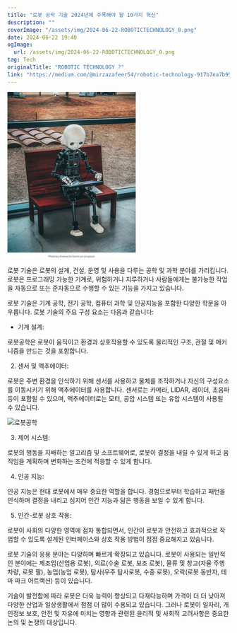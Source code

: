 ```yaml
---
title: "로봇 공학 기술 2024년에 주목해야 할 10가지 혁신"
description: ""
coverImage: "/assets/img/2024-06-22-ROBOTICTECHNOLOGY_0.png"
date: 2024-06-22 19:40
ogImage: 
  url: /assets/img/2024-06-22-ROBOTICTECHNOLOGY_0.png
tag: Tech
originalTitle: "ROBOTIC TECHNOLOGY ?"
link: "https://medium.com/@mirzazafeer54/robotic-technology-917b7ea7b952"
---
```



![로봇 기술](/assets/img/2024-06-22-ROBOTICTECHNOLOGY_0.png)

로봇 기술은 로봇의 설계, 건설, 운영 및 사용을 다루는 공학 및 과학 분야를 가리킵니다. 로봇은 프로그래밍 가능한 기계로, 위험하거나 지루하거나 사람들에게는 불가능한 작업을 자동으로 또는 준자동으로 수행할 수 있는 기능을 가지고 있습니다.

로봇 기술은 기계 공학, 전기 공학, 컴퓨터 과학 및 인공지능을 포함한 다양한 학문을 아우릅니다. 로봇 기술의 주요 구성 요소는 다음과 같습니다:

- 기계 설계:

<div class="content-ad"></div>

로봇공학은 로봇이 움직이고 환경과 상호작용할 수 있도록 물리적인 구조, 관절 및 메커니즘을 만드는 것을 포함합니다.

2. 센서 및 액추에이터:

로봇은 주변 환경을 인식하기 위해 센서를 사용하고 물체를 조작하거나 자신의 구성요소를 이동시키기 위해 액추에이터를 사용합니다. 센서로는 카메라, LIDAR, 레이더, 초음파 등이 포함될 수 있으며, 액추에이터로는 모터, 공압 시스템 또는 유압 시스템이 사용될 수 있습니다.

![로봇공학](/assets/img/2024-06-22-로봇공학_1.png)

<div class="content-ad"></div>

3. 제어 시스템:

로봇의 행동을 지배하는 알고리즘 및 소프트웨어로, 로봇이 결정을 내릴 수 있게 하고 움직임을 계획하며 변화하는 조건에 적응할 수 있게 합니다.

4. 인공 지능:

인공 지능은 현대 로봇에서 매우 중요한 역할을 합니다. 경험으로부터 학습하고 패턴을 인식하며 결정을 내리고 심지어 인간 지능과 닮은 행동을 보일 수 있게 합니다.

<div class="content-ad"></div>

5. 인간-로봇 상호 작용:

로봇이 사회의 다양한 영역에 점차 통합되면서, 인간이 로봇과 안전하고 효과적으로 작업할 수 있도록 설계된 인터페이스와 상호 작용 방법이 점점 중요해지고 있습니다.

로봇 기술의 응용 분야는 다양하며 빠르게 확장되고 있습니다. 로봇이 사용되는 일반적인 분야에는 제조업(산업용 로봇), 의료(수술 로봇, 보조 로봇), 물류 및 창고(자율 주행 차량, 로봇 팔), 농업(농업 로봇), 탐사(우주 탐사로봇, 수중 로봇), 오락(로봇 동반자, 테마 파크 어트랙션) 등이 있습니다.

기술이 발전함에 따라 로봇은 더욱 능력이 향상되고 다재다능하며 가격이 더 더 낮아져 다양한 산업과 일상생활에서 점점 더 많이 수용되고 있습니다. 그러나 로봇이 일자리, 개인정보 보호, 안전 및 자유에 미치는 영향과 관련된 윤리적 및 사회적 고려사항은 중요한 논의 및 논쟁의 대상입니다.